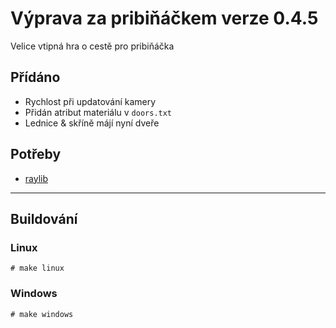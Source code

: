 # Výprava za pribiňáčkem verze 0.4.5
Velice vtipná hra o cestě pro pribiňáčka

## Přídáno
- Rychlost při updatování kamery
- Přidán atribut materiálu v `doors.txt`
- Lednice & skříně májí nyní dveře

## Potřeby
- [raylib](https://github.com/raysan5/raylib)

-------------
## Buildování
### Linux
`# make linux`

### Windows
`# make windows`
